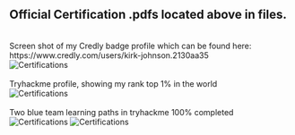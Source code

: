 
<h2>Official Certification .pdfs located above in files.</h2>

<br />
Screen shot of my Credly badge profile which can be found here: 
https://www.credly.com/users/kirk-johnson.2130aa35<br />
<img src="https://github.com/KirkDJohnson/Certifications-and-Credentials/assets/164972007/50cdf0ed-9130-45f9-a6e8-ae68a02f936b"  alt="Certifications"/>
<br />
<br />
Tryhackme profile, showing my rank top 1% in the world <br />
<img src="https://github.com/KirkDJohnson/Certifications-and-Credentials/assets/164972007/3ad57953-0bc4-4fab-bcc2-622e3d38b845"  alt="Certifications"/>
<br />
<br />
Two blue team learning paths in tryhackme 100% completed <br />
<img src="https://github.com/KirkDJohnson/Certifications-and-Credentials/assets/164972007/65c79135-4f9b-4372-b1e2-456a294da938"  alt="Certifications"/>
<img src="https://github.com/KirkDJohnson/Certifications-and-Credentials/assets/164972007/6ef565f5-0813-46cc-91f9-07b11b4ee2e1"  alt="Certifications"/>
